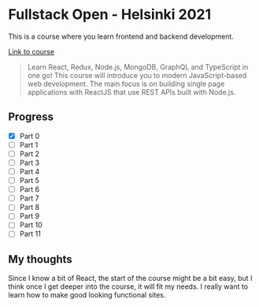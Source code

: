 # Fullstack Open - Helsinki 2021

This is a course where you learn frontend and backend development. 

[Link to course](https://fullstackopen.com/en/)

>Learn React, Redux, Node.js, MongoDB, GraphQL and TypeScript in one go! This course will introduce you to modern JavaScript-based web development. The main focus is on building single page applications with ReactJS that use REST APIs built with Node.js.

## Progress
- [x] Part 0
- [ ] Part 1
- [ ] Part 2
- [ ] Part 3
- [ ] Part 4
- [ ] Part 5
- [ ] Part 6
- [ ] Part 7
- [ ] Part 8
- [ ] Part 9
- [ ] Part 10
- [ ] Part 11

## My thoughts

Since I know a bit of React, the start of the course might be a bit easy, but I think once I get deeper into the course, it will fit my needs. I really want to learn how to make good looking functional sites. 
